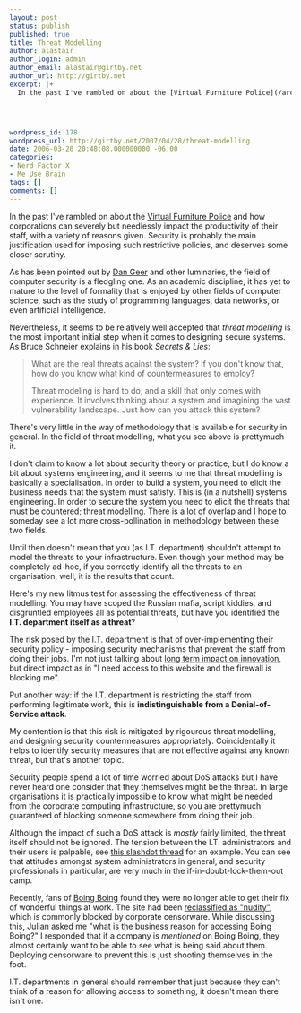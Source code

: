 ```yaml
---
layout: post
status: publish
published: true
title: Threat Modelling
author: alastair
author_login: admin
author_email: alastair@girtby.net
author_url: http://girtby.net
excerpt: |+
  In the past I've rambled on about the [Virtual Furniture Police](/archives/2005/10/26/the-virtual-furniture-police/) and how corporations can severely but needlessly impact the productivity of their staff, with a variety of reasons given. Security is probably the main justification used for imposing such restrictive policies, and deserves some closer scrutiny.




wordpress_id: 178
wordpress_url: http://girtby.net/2007/04/28/threat-modelling
date: 2006-03-20 20:48:08.000000000 -06:00
categories:
- Nerd Factor X
- Me Use Brain
tags: []
comments: []
---
```

In the past I've rambled on about the [Virtual Furniture Police](/archives/2005/10/26/the-virtual-furniture-police/) and how corporations can severely but needlessly impact the productivity of their staff, with a variety of reasons given. Security is probably the main justification used for imposing such restrictive policies, and deserves some closer scrutiny.




<a id="more"></a><a id="more-178"></a>


As has been pointed out by [Dan Geer](http://www.itconversations.com/shows/detail84.html) and other luminaries, the field of computer security is a fledgling one. As an academic discipline, it has yet to mature to the level of formality that is enjoyed by other fields of computer science, such as the study of programming languages, data networks, or even artificial intelligence.

Nevertheless, it seems to be relatively well accepted that *threat modelling* is the most important initial step when it comes to designing secure systems. As Bruce Schneier explains in his book <cite>Secrets & Lies</cite>:

> What are the real threats against the system? If you don't know that, how do you know what kind of countermeasures to employ?
>
> Threat modeling is hard to do, and a skill that only comes with experience. It involves thinking about a system and imagining the vast vulnerability landscape. Just how can you attack this system?

There's very little in the way of methodology that is available for security in general. In the field of threat modelling, what you see above is prettymuch it.

I don't claim to know a lot about security theory or practice, but I do know a bit about systems engineering, and it seems to me that threat modelling is basically a specialisation. In order to build a system, you need to elicit the business needs that the system must satisfy. This is (in a nutshell) systems engineering. In order to secure the system you need to elicit the threats that must be countered; threat modelling. There is a lot of overlap and I hope to someday see a lot more cross-pollination in methodology between these two fields.

Until then doesn't mean that you (as I.T. department) shouldn't attempt to model the threats to your infrastructure. Even though your method may be completely ad-hoc, if you correctly identify all the threats to an organisation, well, it is the results that count.

Here's my new litmus test for assessing the effectiveness of threat modelling. You may have scoped the Russian mafia, script kiddies, and disgruntled employees all as potential threats, but have you identified the **I.T. department itself as a threat**?

The risk posed by the I.T. department is that of over-implementing their security policy - imposing security mechanisms that prevent the staff from doing their jobs. I'm not just talking about [long term impact on innovation](/archives/2006/01/04/making-connections/), but direct impact as in "I need access to this website and the firewall is blocking me".

Put another way: if the I.T. department is restricting the staff from performing legitimate work, this is **indistinguishable from a Denial-of-Service attack**.

My contention is that this risk is mitigated by rigourous threat modelling, and designing security countermeasures appropriately. Coincidentally it helps to identify security measures that are not effective against any known threat, but that's another topic.

Security people spend a lot of time worried about DoS attacks but I have never heard one consider that they themselves might be the threat. In large organisations it is practically impossible to know what might be needed from the corporate computing infrastructure, so you are prettymuch guaranteed of blocking someone somewhere from doing their job.

Although the impact of such a DoS attack is *mostly* fairly limited, the threat itself should not be ignored. The tension between the I.T. administrators and their users is palpable, see [this slashdot thread](http://ask.slashdot.org/comments.pl?sid=174358&threshold=3&mode=thread&commentsort=0&op=Change) for an example. You can see that attitudes amongst system administrators in general, and security professionals in particular, are very much in the if-in-doubt-lock-them-out camp.

Recently, fans of [Boing Boing](http://www.boingboing.net/) found they were no longer able to get their fix of wonderful things at work. The site had been [reclassified as "nudity"](http://www.boingboing.net/2006/02/25/boingboing_now_censo.html), which is commonly blocked by corporate censorware. While discussing this, Julian asked me "what is the business reason for accessing Boing Boing?" I responded that if a company is *mentioned* on Boing Boing, they almost certainly want to be able to see what is being said about them. Deploying censorware to prevent this is just shooting themselves in the foot.

I.T. departments in general should remember that just because they can't think of a reason for allowing access to something, it doesn't mean there isn't one.
